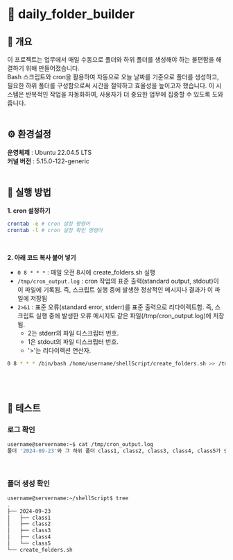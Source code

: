 # 📁 daily_folder_builder

## 📃 개요
 이 프로젝트는 업무에서 매일 수동으로 폴더와 하위 폴더를 생성해야 하는 불편함을 해결하기 위해 만들어졌습니다.<br/>
Bash 스크립트와 cron을 활용하여 자동으로 오늘 날짜를 기준으로 폴더를 생성하고, 필요한 하위 폴더를 구성함으로써 시간을 절약하고 효율성을 높이고자 했습니다. 이 시스템은 반복적인 작업을 자동화하여, 사용자가 더 중요한 업무에 집중할 수 있도록 도와줍니다.
<br/><br/>

## ⚙ 환경설정
**운영체제** : Ubuntu 22.04.5 LTS <br/>
**커널 버전** : 5.15.0-122-generic
<br/><br/>

## 🔧 실행 방법
**1. cron 설정하기**
``` bash
crontab -e # cron 설정 명령어
crontab -l # cron 설정 확인 명령어
```
<br/>

**2. 아래 코드 복사 붙어 넣기**
   - ```0 8 * * *``` : 매일 오전 8시에 create_folders.sh 실행
   - ```/tmp/cron_output.log``` : cron 작업의 표준 출력(standard output, stdout)이 이 파일에 기록됨. 즉, 스크립트 실행 중에 발생한 정상적인 메시지나 결과가 이 파일에 저장됨
   - ```2>&1``` : 표준 오류(standard error, stderr)를 표준 출력으로 리다이렉트함. 즉, 스크립트 실행 중에 발생한 오류 메시지도 같은 파일(/tmp/cron_output.log)에 저장됨.
      - 2는 stderr의 파일 디스크립터 번호.
      - 1은 stdout의 파일 디스크립터 번호.
      - '>'는 리다이렉션 연산자.
```bash
0 8 * * * /bin/bash /home/username/shellScript/create_folders.sh >> /tmp/cron_output.log 2>&1
```
<br/><br/>

## 📍 테스트
### 로그 확인
```bash
username@servername:~$ cat /tmp/cron_output.log 
폴더 '2024-09-23'와 그 하위 폴더 class1, class2, class3, class4, class5가 생성되었습니다.
```
<br/>

### 폴더 생성 확인
```bash
username@servername:~/shellScript$ tree
.
├── 2024-09-23
│   ├── class1
│   ├── class2
│   ├── class3
│   ├── class4
│   └── class5
└── create_folders.sh
```
